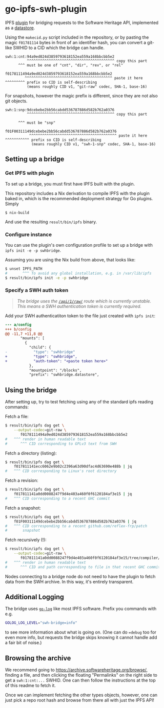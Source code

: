 # go-ipfs-swh-plugin

IPFS [plugin](https://github.com/ipfs/kubo/blob/master/docs/plugins.md) for bridging requests to the Software Heritage API,
implemented as a [datastore](https://github.com/ipfs/kubo/blob/master/docs/plugins.md#datastore).

Using the `makecid.py` script included in the repository, or by pasting
the magic `f01781114` bytes in front of an identifier hash, you can
convert a git-like SWHID to a CID which the bridge can handle.

```
swh:1:cnt:94a9ed024d3859793618152ea559a168bbcbb5e2
          ^^^^^^^^^^^^^^^^^^^^^^^^^^^^^^^^^^^^^^^^ copy this part
      ^^^ must be one of "cnt", "dir", "rev", or "rel"

f0178111494a9ed024d3859793618152ea559a168bbcbb5e2
         ^^^^^^^^^^^^^^^^^^^^^^^^^^^^^^^^^^^^^^^^ paste it here
^^^^^^^^^ prefix so CID is self-describing
          (means roughly CID v1, "git-raw" codec, SHA-1, base-16)
```

For snapshots, however the magic prefix is different, since they are not
also git objects.

```
swh:1:snp:9dcebebe2bb56cabdd536787886d582b762a0376
          ^^^^^^^^^^^^^^^^^^^^^^^^^^^^^^^^^^^^^^^^ copy this part

      ^^^ must be "snp"

f01F00311149dcebebe2bb56cabdd536787886d582b762a0376
           ^^^^^^^^^^^^^^^^^^^^^^^^^^^^^^^^^^^^^^^^ paste it here
^^^^^^^^^^^ prefix so CID is self-describing
		    (means roughly CID v1, "swh-1-snp" codec, SHA-1, base-16)
```

## Setting up a bridge

### Get IPFS with plugin

To set up a bridge, you must first have IPFS built with the plugin.

This repository includes a Nix derivation to compile IPFS with the
plugin baked in, which is the recommended deployment strategy for Go
plugins. Simply

```
$ nix-build
```

And use the resulting `result/bin/ipfs` binary.

### Configure instance

You can use the plugin's own configuration profile to set up a bridge with `ipfs init -e -p swhbridge`.

Assuming you are using the Nix build from above, that looks like:
```bash
$ unset IPFS_PATH
#       ^^^ To avoid any global installation, e.g. in /var/lib/ipfs
$ result/bin/ipfs init -e -p swhbridge
```

### Specify a SWH auth token

> *The bridge uses the [`/api/1/raw/`][route-doc] route which is currently unstable.
> This means a SWH authentication token is currently required.*

[route-doc]: https://docs.softwareheritage.org/devel/swh-web/uri-scheme-api.html#get--api-1-raw-(swhid)-

Add your SWH authenticatiton token to the file just created with `ipfs
init`:

``` diff
--- a/config
+++ b/config
@@ -11,7 +11,8 @@
       "mounts": [
         {
           "child": {
-            "type": "swhbridge"
+            "type": "swhbridge",
+            "auth-token": "<paste token here>"
           },
           "mountpoint": "/blocks",
           "prefix": "swhbridge.datastore",
```

## Using the bridge

After setting up, try to test fetching using any of the standard ipfs
reading commands:

Fetch a file:
```bash
$ result/bin/ipfs dag get \
    --output-codec=git-raw \
       f0178111494a9ed024d3859793618152ea559a168bbcbb5e2
#   ^^^ render in human readable text
#      ^^^ CID corresponding to GPLv3 text from SWH
```

Fetch a directory (listing):
```bash
$ result/bin/ipfs dag get \
    f017811141ecc6062e9b02c2396a63d90dfac4d63690e488b | jq
#   ^^^ CID corresponding to Linux's root directory
```

Fetch a revision:
```bash
$ result/bin/ipfs dag get \
    f017811141a0dd0088247f9d4e403a460f0f6120184af3e15 | jq
#   ^^^ CID corresponding to a recent GHC commit
```

Fetch a snapshot:
```bash
$ result/bin/ipfs dag get \
    f01F00311149dcebebe2bb56cabdd536787886d582b762a0376 | jq
#   ^^^ CID corresponding to a recent github.com/reflex-frp/patch
#       snapshot
```

Fetch recursively (!):
```bash
$ result/bin/ipfs dag get \
    --output-codec=git-raw \
       f017811141a0dd0088247f9d4e403a460f0f6120184af3e15/tree/compiler/hash/GHC/hash/Core/hash/Type.hs/hash
#   ^^^ render in human readable text
#      ^^^ CID and path corresponding to file in that recent GHC commit
```

Nodes connecting to a bridge node do not need to have the plugin to
fetch data from the SWH archive. In this way, it's entirely transparent.

## Additional Logging

The bridge uses [`go-log`](https://github.com/ipfs/go-log) like most
IPFS software. Prefix you commands with e.g.
```bash
GOLOG_LOG_LEVEL="swh-bridge=info"
```
to see more information about what is going on. (One can do `=debug` too
for even more info, but requests the bridge skips knowing it cannot
handle add a fair bit of noise.)

## Browsing the archive

We recommend going to https://archive.softwareheritage.org/browse/,
finding a file, and then clicking the floating "Permalinks" on the right
side to get a `swh:1:cnt:...` SWHID. One can then follow the
instructions at the top of this readme to fetch it.

Once we can implement fetching the other types objects, however, one can
just pick a repo root hash and browse from there all with just the IPFS
API!
